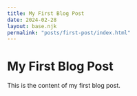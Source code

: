 ```yaml
---
title: My First Blog Post
date: 2024-02-28
layout: base.njk
permalink: "posts/first-post/index.html"
---
```


# My First Blog Post

This is the content of my first blog post.
